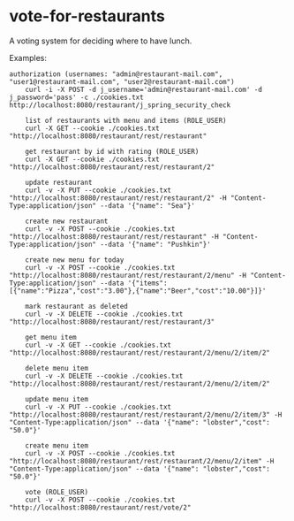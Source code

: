# vote-for-restaurants
A voting system for deciding where to have lunch.

Examples:

    authorization (usernames: "admin@restaurant-mail.com", "user1@restaurant-mail.com", "user2@restaurant-mail.com")
        curl -i -X POST -d j_username='admin@restaurant-mail.com' -d j_password='pass' -c ./cookies.txt http://localhost:8080/restaurant/j_spring_security_check

        list of restaurants with menu and items (ROLE_USER)
        curl -X GET --cookie ./cookies.txt "http://localhost:8080/restaurant/rest/restaurant"

        get restaurant by id with rating (ROLE_USER)
        curl -X GET --cookie ./cookies.txt "http://localhost:8080/restaurant/rest/restaurant/2"

        update restaurant
        curl -v -X PUT --cookie ./cookies.txt "http://localhost:8080/restaurant/rest/restaurant/2" -H "Content-Type:application/json" --data '{"name": "Sea"}'

        create new restaurant
        curl -v -X POST --cookie ./cookies.txt "http://localhost:8080/restaurant/rest/restaurant" -H "Content-Type:application/json" --data '{"name": "Pushkin"}'

        create new menu for today
        curl -v -X POST --cookie ./cookies.txt "http://localhost:8080/restaurant/rest/restaurant/2/menu" -H "Content-Type:application/json" --data '{"items": [{"name":"Pizza","cost":"3.00"},{"name":"Beer","cost":"10.00"}]}'

        mark restaurant as deleted
        curl -v -X DELETE --cookie ./cookies.txt "http://localhost:8080/restaurant/rest/restaurant/3"

        get menu item
        curl -v -X GET --cookie ./cookies.txt "http://localhost:8080/restaurant/rest/restaurant/2/menu/2/item/2"

        delete menu item
        curl -v -X DELETE --cookie ./cookies.txt "http://localhost:8080/restaurant/rest/restaurant/2/menu/2/item/2"

        update menu item
        curl -v -X PUT --cookie ./cookies.txt "http://localhost:8080/restaurant/rest/restaurant/2/menu/2/item/3" -H "Content-Type:application/json" --data '{"name": "lobster","cost": "50.0"}'

        create menu item
        curl -v -X POST --cookie ./cookies.txt "http://localhost:8080/restaurant/rest/restaurant/2/menu/2/item" -H "Content-Type:application/json" --data '{"name": "lobster","cost": "50.0"}'

        vote (ROLE_USER)
        curl -v -X POST --cookie ./cookies.txt "http://localhost:8080/restaurant/rest/vote/2"